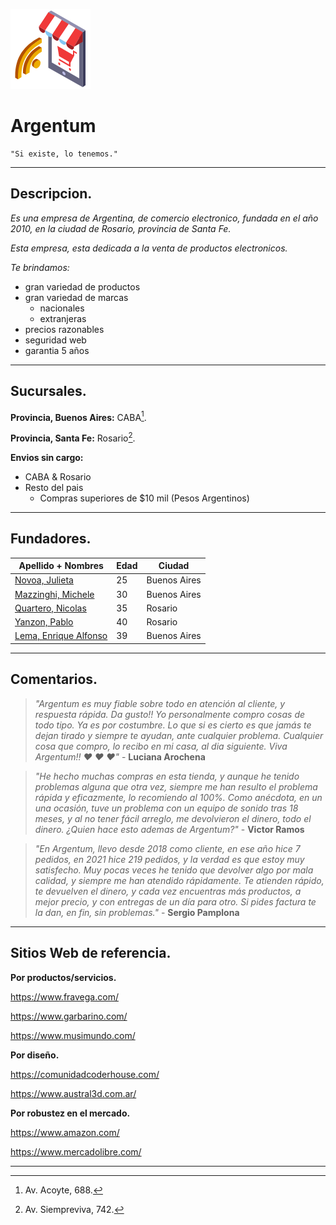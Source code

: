 <!--
Comentarios.
-->

![Logo](./Icon%20by%20Chanut%20is%20Industries%20on%20freeicons.io.png "Icon by Chanut is Industries on freeicons.io")

# Argentum

    "Si existe, lo tenemos."

--- 

## Descripcion.

*Es una empresa de Argentina, de comercio electronico, fundada en el año 2010, en la ciudad de Rosario, provincia de Santa Fe.*

*Esta empresa, esta dedicada a la venta de productos electronicos.*

*Te brindamos:*

- gran variedad de productos
- gran variedad de marcas
    - nacionales
    - extranjeras
- precios razonables 
- seguridad web
- garantia 5 años

--- 

## Sucursales.

**Provincia, Buenos Aires:** CABA[^1].

**Provincia, Santa Fe:** Rosario[^2].

**Envios sin cargo:**

- CABA & Rosario
- Resto del pais
    - Compras superiores de $10 mil (Pesos Argentinos)

<!-- 
```diff
+ CABA & Rosario
- Resto del pais
    - Compras superiores de $10 mil (Pesos Argentinos)
```
-->

--- 

## Fundadores.

| Apellido + Nombres        | Edad  | Ciudad           |
|---------------------------|-------|------------------|
| [Novoa, Julieta](https://github.com/julietanovoa "@julietanovoa")            | 25    | Buenos Aires     |
| [Mazzinghi, Michele](http://github.com/Mikimazz "@Mikimazz")                 | 30    | Buenos Aires     |
| [Quartero, Nicolas](https://github.com/nicoquartero "@nicoquartero")         | 35    | Rosario          |
| [Yanzon, Pablo](https://github.com/yanzonpablo "@yanzonpablo")               | 40    | Rosario          |
| [Lema, Enrique Alfonso](https://github.com/EnriqueAlfonso "@EnriqueAlfonso") | 39    | Buenos Aires     |

--- 

## Comentarios.

> *"Argentum es muy fiable sobre todo en atención al cliente, y respuesta rápida. Da gusto!! Yo personalmente compro cosas de todo tipo. Ya es por costumbre. Lo que si es cierto es que jamás te dejan tirado y siempre te ayudan, ante cualquier problema. Cualquier cosa que compro, lo recibo en mi casa, al dia siguiente. Viva Argentum!! :heart: :heart: :heart:"* - **Luciana Arochena** 

> *"He hecho muchas compras en esta tienda, y aunque he tenido problemas alguna que otra vez, siempre me han resulto el problema rápida y eficazmente, lo recomiendo al 100%. Como anécdota, en un una ocasión, tuve un problema con un equipo de sonido tras 18 meses, y al no tener fácil arreglo, me devolvieron el dinero, todo el dinero. ¿Quien hace esto ademas de Argentum?"* - **Victor Ramos**

> *"En Argentum, llevo desde 2018 como cliente, en ese año hice 7 pedidos, en 2021 hice 219 pedidos, y la verdad es que estoy muy satisfecho. Muy pocas veces he tenido que devolver algo por mala calidad, y siempre me han atendido rápidamente. Te atienden rápido, te devuelven el dinero, y cada vez encuentras más productos, a mejor precio, y con entregas de un día para otro. Si pides factura te la dan, en fin, sin problemas."* - **Sergio Pamplona**

---

## Sitios Web de referencia.

**Por productos/servicios.**

https://www.fravega.com/

https://www.garbarino.com/

https://www.musimundo.com/

**Por diseño.**

https://comunidadcoderhouse.com/

https://www.austral3d.com.ar/

**Por robustez en el mercado.**

https://www.amazon.com/

https://www.mercadolibre.com/

--- 

[^1]: Av. Acoyte, 688.

[^2]: Av. Siempreviva, 742.
